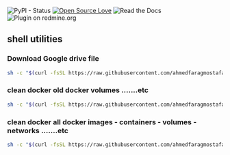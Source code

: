 ![PyPI - Status](https://img.shields.io/pypi/status/Django.svg) [![Open Source Love](https://badges.frapsoft.com/os/v2/open-source.svg?v=103)](https://github.com/ellerbrock/open-source-badges/) ![Read the Docs](https://img.shields.io/readthedocs/pip.svg) 
![Plugin on redmine.org](https://img.shields.io/redmine/plugin/rating/redmine_xlsx_format_issue_exporter.svg)



## shell utilities



### Download Google drive file

```sh
sh -c "$(curl -fsSL https://raw.githubusercontent.com/ahmedfaragmostafa/shell-utilities/master/drive-downloader.sh)" FILE_ID
```


###  clean docker old docker volumes  .......etc
```sh
sh -c "$(curl -fsSL https://raw.githubusercontent.com/ahmedfaragmostafa/shell-utilities/master/docker-cleanup.sh)"
```

###  clean docker all docker images - containers - volumes  - networks  .......etc
```sh
sh -c "$(curl -fsSL https://raw.githubusercontent.com/ahmedfaragmostafa/shell-utilities/master/docker-cleanup-all.sh)"
```
